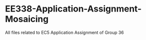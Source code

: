 # EE338-Application-Assignment-Mosaicing
All files related to EC5 Application Assignment of Group 36
